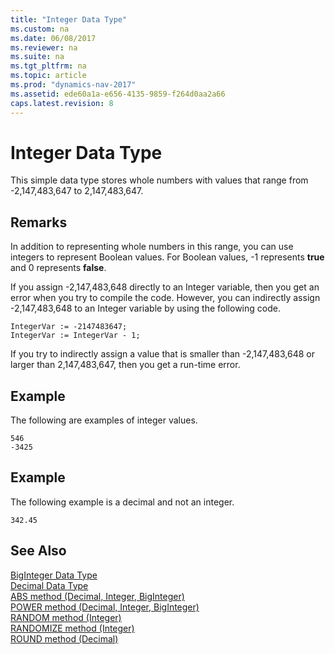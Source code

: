 ```yaml
---
title: "Integer Data Type"
ms.custom: na
ms.date: 06/08/2017
ms.reviewer: na
ms.suite: na
ms.tgt_pltfrm: na
ms.topic: article
ms.prod: "dynamics-nav-2017"
ms.assetid: ede60a1a-e656-4135-9859-f264d0aa2a66
caps.latest.revision: 8
---
```

# Integer Data Type
This simple data type stores whole numbers with values that range from -2,147,483,647 to 2,147,483,647.  
  
## Remarks  
 In addition to representing whole numbers in this range, you can use integers to represent Boolean values. For Boolean values, -1 represents **true** and 0 represents **false**.  
  
 If you assign -2,147,483,648 directly to an Integer variable, then you get an error when you try to compile the code. However, you can indirectly assign -2,147,483,648 to an Integer variable by using the following code.  
  
```  
IntegerVar := -2147483647;  
IntegerVar := IntegerVar - 1;  
```  
  
 If you try to indirectly assign a value that is smaller than -2,147,483,648 or larger than 2,147,483,647, then you get a run-time error.  
  
## Example  
 The following are examples of integer values.  
  
```  
546  
-3425  
```  
  
## Example  
 The following example is a decimal and not an integer.  
  
```  
342.45  
```  
  
## See Also  
 [BigInteger Data Type](devenv-biginteger-data-type.md)   
 [Decimal Data Type](devenv-decimal-data-type.md)   
 [ABS method (Decimal, Integer, BigInteger)](devenv-abs-method-decimal-integer-biginteger.md)  
 [POWER method (Decimal, Integer, BigInteger)](devenv-power-method-decimal-integer-biginteger.md)  
 [RANDOM method (Integer)](devenv-random-method-integer.md)   
 [RANDOMIZE method (Integer)](devenv-randomize-method-integer.md)   
 [ROUND method (Decimal)](devenv-round-method-decimal.md)